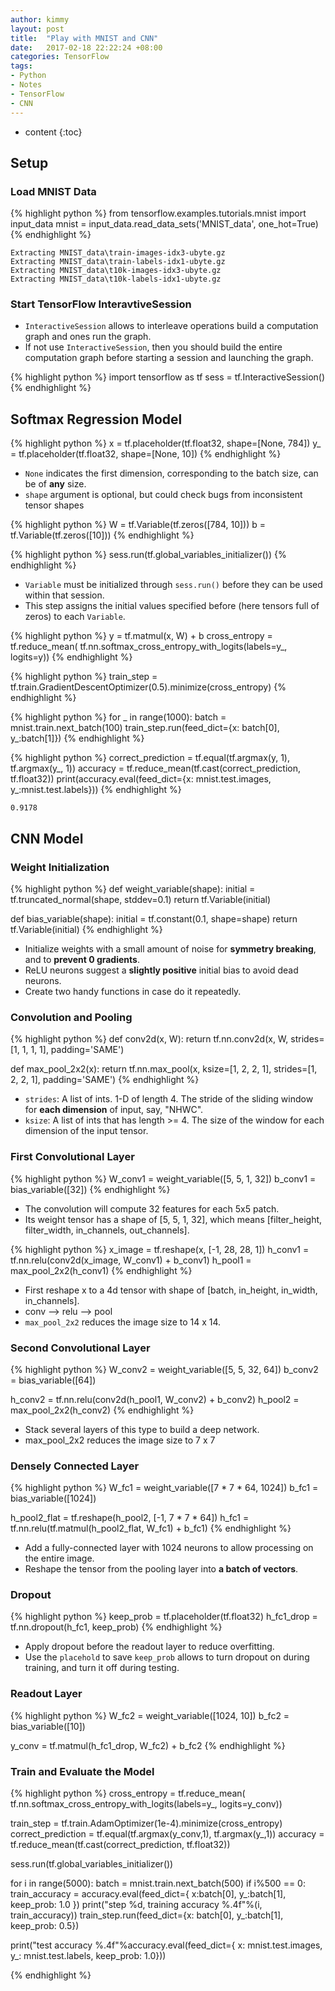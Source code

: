 ```yaml
---
author: kimmy
layout: post
title:  "Play with MNIST and CNN"
date:   2017-02-18 22:22:24 +08:00
categories: TensorFlow
tags:
- Python
- Notes
- TensorFlow
- CNN
---
```


* content
{:toc}


## Setup

### Load MNIST Data


{% highlight python %}
from tensorflow.examples.tutorials.mnist import input_data
mnist = input_data.read_data_sets('MNIST_data', one_hot=True)
{% endhighlight %}

    Extracting MNIST_data\train-images-idx3-ubyte.gz
    Extracting MNIST_data\train-labels-idx1-ubyte.gz
    Extracting MNIST_data\t10k-images-idx3-ubyte.gz
    Extracting MNIST_data\t10k-labels-idx1-ubyte.gz


### Start TensorFlow InteravtiveSession
+ `InteractiveSession` allows to interleave operations build a computation graph and ones run the graph.
+ If not use `InteractiveSession`, then you should build the entire computation graph before starting a session and launching the graph.


{% highlight python %}
import tensorflow as tf
sess = tf.InteractiveSession()
{% endhighlight %}

## Softmax Regression Model


{% highlight python %}
x = tf.placeholder(tf.float32, shape=[None, 784])
y_ = tf.placeholder(tf.float32, shape=[None, 10])
{% endhighlight %}

+ `None` indicates the first dimension, corresponding to the batch size, can be of **any** size.
+ `shape` argument is optional, but could check bugs from inconsistent tensor shapes


{% highlight python %}
W = tf.Variable(tf.zeros([784, 10]))
b = tf.Variable(tf.zeros([10]))
{% endhighlight %}


{% highlight python %}
sess.run(tf.global_variables_initializer())
{% endhighlight %}

+ `Variable` must be initialized through `sess.run()` before they can be used within that session.
+ This step assigns the initial values specified before (here tensors full of zeros) to each `Variable`.


{% highlight python %}
y = tf.matmul(x, W) + b
cross_entropy = tf.reduce_mean(
    tf.nn.softmax_cross_entropy_with_logits(labels=y_, logits=y))
{% endhighlight %}


{% highlight python %}
train_step = tf.train.GradientDescentOptimizer(0.5).minimize(cross_entropy)
{% endhighlight %}


{% highlight python %}
for _ in range(1000):
    batch = mnist.train.next_batch(100)
    train_step.run(feed_dict={x: batch[0], y_:batch[1]})
{% endhighlight %}


{% highlight python %}
correct_prediction = tf.equal(tf.argmax(y, 1), tf.argmax(y_, 1))
accuracy = tf.reduce_mean(tf.cast(correct_prediction, tf.float32))
print(accuracy.eval(feed_dict={x: mnist.test.images, y_:mnist.test.labels}))
{% endhighlight %}

    0.9178


## CNN Model

### Weight Initialization


{% highlight python %}
def weight_variable(shape):
    initial = tf.truncated_normal(shape, stddev=0.1)
    return tf.Variable(initial)

def bias_variable(shape):
    initial = tf.constant(0.1, shape=shape)
    return tf.Variable(initial)
{% endhighlight %}

+ Initialize weights with a small amount of noise for **symmetry breaking**, and to **prevent 0 gradients**.
+ ReLU neurons suggest a **slightly positive** initial bias to avoid dead neurons.
+ Create two handy functions in case do it repeatedly.

### Convolution and Pooling


{% highlight python %}
def conv2d(x, W):
    return tf.nn.conv2d(x, W, strides=[1, 1, 1, 1], padding='SAME')

def max_pool_2x2(x):
    return tf.nn.max_pool(x, ksize=[1, 2, 2, 1],
                         strides=[1, 2, 2, 1], padding='SAME')
{% endhighlight %}

+ `strides`: A list of ints. 1-D of length 4. The stride of the sliding window for **each dimension** of input, say, "NHWC".
+ `ksize`:  A list of ints that has length >= 4. The size of the window for each dimension of the input tensor.

### First Convolutional Layer


{% highlight python %}
W_conv1 = weight_variable([5, 5, 1, 32])
b_conv1 = bias_variable([32])
{% endhighlight %}

+ The convolution will compute 32 features for each 5x5 patch.
+ Its weight tensor has a shape of [5, 5, 1, 32], which means [filter_height, filter_width, in_channels, out_channels].


{% highlight python %}
x_image = tf.reshape(x, [-1, 28, 28, 1])
h_conv1 = tf.nn.relu(conv2d(x_image, W_conv1) + b_conv1)
h_pool1 = max_pool_2x2(h_conv1)
{% endhighlight %}

+ First reshape x to a 4d tensor with shape of [batch, in_height, in_width, in_channels].
+ conv --> relu --> pool
+ `max_pool_2x2` reduces the image size to 14 x 14.

### Second Convolutional Layer


{% highlight python %}
W_conv2 = weight_variable([5, 5, 32, 64])
b_conv2 = bias_variable([64])

h_conv2 = tf.nn.relu(conv2d(h_pool1, W_conv2) + b_conv2)
h_pool2 = max_pool_2x2(h_conv2)
{% endhighlight %}

+ Stack several layers of this type to build a deep network.
+ max_pool_2x2 reduces the image size to 7 x 7

### Densely Connected Layer


{% highlight python %}
W_fc1 = weight_variable([7 * 7 * 64, 1024])
b_fc1 = bias_variable([1024])

h_pool2_flat = tf.reshape(h_pool2, [-1, 7 * 7 * 64])
h_fc1 = tf.nn.relu(tf.matmul(h_pool2_flat, W_fc1) + b_fc1)
{% endhighlight %}

+ Add a fully-connected layer with 1024 neurons to allow processing on the entire image.
+ Reshape the tensor from the pooling layer into **a batch of vectors**.

### Dropout


{% highlight python %}
keep_prob = tf.placeholder(tf.float32)
h_fc1_drop = tf.nn.dropout(h_fc1, keep_prob)
{% endhighlight %}

+ Apply dropout before the readout layer to reduce overfitting.
+ Use the `placehold` to save `keep_prob` allows to turn dropout on during training, and turn it off during testing.

### Readout Layer


{% highlight python %}
W_fc2 = weight_variable([1024, 10])
b_fc2 = bias_variable([10])

y_conv = tf.matmul(h_fc1_drop, W_fc2) + b_fc2
{% endhighlight %}

### Train and Evaluate the Model


{% highlight python %}
cross_entropy = tf.reduce_mean(
    tf.nn.softmax_cross_entropy_with_logits(labels=y_, logits=y_conv))

train_step = tf.train.AdamOptimizer(1e-4).minimize(cross_entropy)
correct_prediction = tf.equal(tf.argmax(y_conv,1), tf.argmax(y_,1))
accuracy = tf.reduce_mean(tf.cast(correct_prediction, tf.float32))

sess.run(tf.global_variables_initializer())

for i in range(5000):
    batch = mnist.train.next_batch(500)
    if i%500 == 0:
        train_accuracy = accuracy.eval(feed_dict={
            x:batch[0], y_:batch[1], keep_prob: 1.0
        })
        print("step %d, training accuracy %.4f"%(i, train_accuracy))
    train_step.run(feed_dict={x: batch[0], y_:batch[1], keep_prob: 0.5})

print("test accuracy %.4f"%accuracy.eval(feed_dict={
    x: mnist.test.images, y_: mnist.test.labels, keep_prob: 1.0}))

{% endhighlight %}
